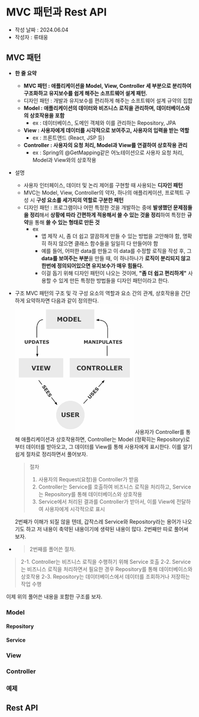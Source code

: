 # MVC 패턴과 Rest API
* 작성 날짜 : 2024.06.04
* 작성자 : 류태웅

## MVC 패턴
* **한 줄 요약**
  * **MVC 패턴 : 애플리케이션을 Model, View, Controller 세 부분으로 분리하여 구조화하고 유지보수를 쉽게 해주는 소프트웨어 설계 패턴.**
  * 디자인 패턴 : 개발과 유지보수를 편리하게 해주는 소프트웨어 설계 규약의 집합
  * **Model : 애플리케이션의 데이터와 비즈니스 로직을 관리하며, 데이터베이스와의 상호작용을 포함**
    * ex : 데이터베이스, 도메인 객체와 이를 관리하는 Repository, JPA
  * **View : 사용자에게 데이터를 시각적으로 보여주고, 사용자의 입력을 받는 역할**
    * ex : 프론트앤드 (React, JSP 등)
  * **Controller : 사용자의 요청 처리, Model과 View를 연결하여 상호작용 관리**
    * ex : Spring의 @GetMapping같은 어노테이션으로 사용자 요청 처리, Model과 View와의 상호작용
* 설명
  * 사용자 인터페이스, 데이터 및 논리 제어를 구현할 때 사용되는 **디자인 패턴**
  * MVC는 Model, View, Controller의 약자, 하나의 애플리케이션, 프로젝트 구성 시 **구성 요소를 세가지의 역할로 구분한 패턴**
  * 디자인 패턴
  : 프로그램이나 어떤 특정한 것을 개발하는 중에 **발생했던 문제점들을 정리**해서 **상황에 따라 간편하게 적용해서 쓸 수 있는 것을 정리**하여 특정한 **규약**을 통해 **쓸 수 있는 형태로 만든 것**
    * ex
      * 앱 제작 시, 좀 더 쉽고 깔끔하게 만들 수 있는 방법을 고안해야 함, 명확히 하지 않으면 클래스 함수들을 일일히 다 만들어야 함
      * 예를 들어, 어떠한 data를 만들고 이 data를 수정할 로직을 작성 후, 그 **data를 보여주는 부분**을 만들 때, 이 하나하나가 **로직이 분리되지 않고 한번에 정의되어있으면 유지보수가 매우 힘들다.**
      * 이걸 돕기 위해 디자인 패턴이 나오는 것이며,  **"좀 더 쉽고 편리하게"** 사용할 수 있게 만든 특정한 방법들을 디자인 패턴이라고 한다.
* 구조
MVC 패턴의 구조 및 각 구성 요소의 역할과 요소 간의 관계, 상호작용을 간단하게 요약하자면 다음과 같이 정의한다.
![MVC](../img/MVC1.png)
사용자가 Controller를 통해 애플리케이션과 상호작용하면, Controller는 Model (정확히는 Repository)로부터 데이터를 받아오고, 그 데이터를 View를 통해 사용자에게 표시한다.
이를 알기 쉽게 절차로 정리하면서 풀어보자.
  > 절차
  > 1. 사용자의 Request(요청)을 Controller가 받음
  > 2. Controller는 Service를 호출하여 비즈니스 로직을 처리하고, Service는 Repository를 통해 데이터베이스와 상호작용
  > 3. Service에서 처리된 결과를 Controller가 받아서, 이를 View에 전달하여 사용자에게 시각적으로 표시

  2번째가 이해가 되질 않을 텐데, 갑작스레 Service와 Repository라는 용어가 나오기도 하고 저 내용이 축약된 내용이기에 생략된 내용이 많다.
  2번째만 따로 풀어써보자.
* > 2번째를 폴어쓴 절차.
> 2-1. Controller는 비즈니스 로직을 수행하기 위해 Service 호출
> 2-2. Service는 비즈니스 로직을 처리하면서 필요한 경우 Repository를 통해 데이터베이스와 상호작용
> 2-3. Repository는 데이터베이스에서 데이터를 조회하거나 저장하는 작업 수행

이제 위의 풀어쓴 내용을 포함한 구조를 보자.

### Model
#### Repository
#### Service
### View
### Controller
### 예제
## Rest API